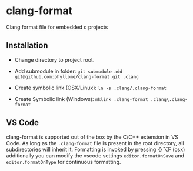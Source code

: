 # clang-format
Clang format file for embedded c projects

## Installation

* Change directory to project root.

* Add submodule in folder: `git submodule add git@github.com:phyllome/clang-format.git .clang`

* Create symbolic link (OSX/Linux): `ln -s .clang/.clang-format`
* Create Symbolic link (Windows): `mklink .clang-format .clang\.clang-format`

## VS Code

clang-format is supported out of the box by the C/C++ extension in VS Code. As long as the `.clang-format` file is present in the root directory, all subdirectories will inherit it.  Formatting is invoked by pressing  ⇧⌥F (osx) additionally you can modify the vscode settings `editor.formatOnSave` and `editor.formatOnType` for continuous formatting.
